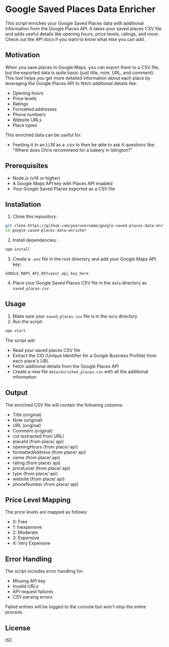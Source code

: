 # Google Saved Places Data Enricher

This script enriches your Google Saved Places data with additional information from the Google Places API. It takes your saved places CSV file and adds useful details like opening hours, price levels, ratings, and more. Check out the API docs if you want to know what else you can add.

## Motivation

When you save places in Google Maps, you can export them to a CSV file, but the exported data is quite basic (just title, note, URL, and comment). This tool helps you get more detailed information about each place by leveraging the Google Places API to fetch additional details like:

- Opening hours
- Price levels
- Ratings
- Formatted addresses
- Phone numbers
- Website URLs
- Place types

This enriched data can be useful for:

- Feeding it to an LLM as a .csv to then be able to ask it questions like: "Where does Chris recommend for a bakery in Islington?"

## Prerequisites

- Node.js (v14 or higher)
- A Google Maps API key with Places API enabled
- Your Google Saved Places exported as a CSV file

## Installation

1. Clone this repository:

```bash
git clone https://github.com/yourusername/google-saved-places-data-enricher.git
cd google-saved-places-data-enricher
```

2. Install dependencies:

```bash
npm install
```

3. Create a `.env` file in the root directory and add your Google Maps API key:

```
GOOGLE_MAPS_API_KEY=your_api_key_here
```

4. Place your Google Saved Places CSV file in the `data` directory as `saved_places.csv`

## Usage

1. Make sure your `saved_places.csv` file is in the `data` directory
2. Run the script:

```bash
npm start
```

The script will:

- Read your saved places CSV file
- Extract the CID (Unique Identifier for a Google Business Profiile) from each place's URL
- Fetch additional details from the Google Places API
- Create a new file `data/enriched_places.csv` with all the additional information

## Output

The enriched CSV file will contain the following columns:

- Title (original)
- Note (original)
- URL (original)
- Comment (original)
- cid (extracted from URL)
- placeId (from place/ api)
- openingHours (from place/ api)
- formattedAddress (from place/ api)
- name (from place/ api)
- rating (from place/ api)
- priceLevel (from place/ api)
- type (from place/ api)
- website (from place/ api)
- phoneNumber (from place/ api)

## Price Level Mapping

The price levels are mapped as follows:

- 0: Free
- 1: Inexpensive
- 2: Moderate
- 3: Expensive
- 4: Very Expensive

## Error Handling

The script includes error handling for:

- Missing API key
- Invalid URLs
- API request failures
- CSV parsing errors

Failed entries will be logged to the console but won't stop the entire process.

## License

ISC
